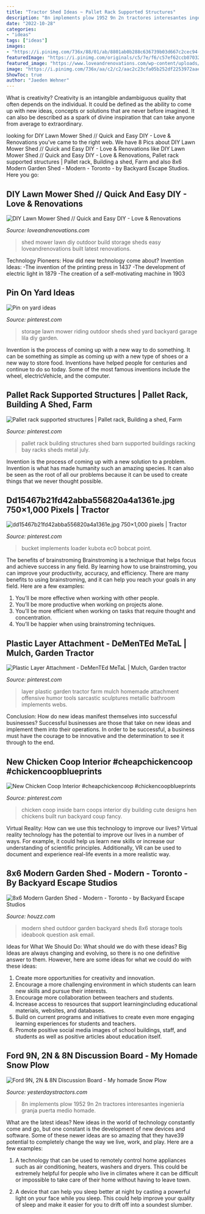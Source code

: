 ```yaml
---
title: "Tractor Shed Ideas ~ Pallet Rack Supported Structures"
description: "8n implements plow 1952 9n 2n tractores interesantes ingeniería granja puerta medio homade"
date: "2022-10-28"
categories:
- "ideas"
tags: ["ideas"]
images:
- "https://i.pinimg.com/736x/88/01/ab/8801ab0b288c636739b03d667c2cec94--offensive-humor-small-farm.jpg"
featuredImage: "https://i.pinimg.com/originals/c5/7e/f6/c57ef62ccb07032dd9d45713581612a0.jpg"
featured_image: "https://www.loveandrenovations.com/wp-content/uploads/2017/08/diy-lawn-mower-shed-3-of-3.jpg"
image: "https://i.pinimg.com/736x/aa/c2/c2/aac2c23cfa05b252df2253972aaec775--outdoor-storage-lawn-mower.jpg"
ShowToc: true
author: "Jaeden Wehner"
---
```



What is creativity?
Creativity is an intangible andambiguous quality that often depends on the individual. It could be defined as the ability to come up with new ideas, concepts or solutions that are never before imagined. It can also be described as a spark of divine inspiration that can take anyone from average to extraordinary.

	

		
looking for DIY Lawn Mower Shed // Quick and Easy DIY - Love &amp; Renovations you've came to the right web. We have 8 Pics about DIY Lawn Mower Shed // Quick and Easy DIY - Love &amp; Renovations like DIY Lawn Mower Shed // Quick and Easy DIY - Love &amp; Renovations, Pallet rack supported structures | Pallet rack, Building a shed, Farm and also 8x6 Modern Garden Shed - Modern - Toronto - by Backyard Escape Studios. Here you go:
		
    
## DIY Lawn Mower Shed // Quick And Easy DIY - Love &amp; Renovations

<img loading=lazy src="https://www.loveandrenovations.com/wp-content/uploads/2017/08/diy-lawn-mower-shed-3-of-3.jpg" onerror="this.onerror=null;this.src='https://tse4.mm.bing.net/th?id=OIP.yRfrvBEK9lr6qAzPuWx2HAHaE8&amp;pid=15.1';" alt="DIY Lawn Mower Shed // Quick and Easy DIY - Love &amp; Renovations">

_Source: loveandrenovations.com_

>shed mower lawn diy outdoor build storage sheds easy loveandrenovations built latest renovations. 

	

Technology Pioneers: How did new technology come about?
Invention Ideas: 
-The invention of the printing press in 1437 
-The development of electric light in 1879 
-The creation of a self-motivating machine in 1903

    
## Pin On Yard Ideas

<img loading=lazy src="https://i.pinimg.com/736x/aa/c2/c2/aac2c23cfa05b252df2253972aaec775--outdoor-storage-lawn-mower.jpg" onerror="this.onerror=null;this.src='https://tse4.mm.bing.net/th?id=OIP.QzlJSUqxLFMDwrG31MeuGgHaFa&amp;pid=15.1';" alt="Pin on yard ideas">

_Source: pinterest.com_

>storage lawn mower riding outdoor sheds shed yard backyard garage lila diy garden. 

	

Invention is the process of coming up with a new way to do something. It can be something as simple as coming up with a new type of shoes or a new way to store food. Inventions have helped people for centuries and continue to do so today. Some of the most famous inventions include the wheel, electricVehicle, and the computer.

    
## Pallet Rack Supported Structures | Pallet Rack, Building A Shed, Farm

<img loading=lazy src="https://i.pinimg.com/originals/c1/bd/d0/c1bdd0df90aec0cc743bdc2e901bf5f3.jpg" onerror="this.onerror=null;this.src='https://tse2.mm.bing.net/th?id=OIP.jfD2i5sDrD6CER8XmPkjZgHaFj&amp;pid=15.1';" alt="Pallet rack supported structures | Pallet rack, Building a shed, Farm">

_Source: pinterest.com_

>pallet rack building structures shed barn supported buildings racking bay racks sheds metal july. 

	

Invention is the process of coming up with a new solution to a problem. Invention is what has made humanity such an amazing species. It can also be seen as the root of all our problems because it can be used to create things that we never thought possible.

    
## Dd15467b21fd42abba556820a4a1361e.jpg 750×1,000 Pixels | Tractor

<img loading=lazy src="https://i.pinimg.com/originals/c5/7e/f6/c57ef62ccb07032dd9d45713581612a0.jpg" onerror="this.onerror=null;this.src='https://tse3.mm.bing.net/th?id=OIP.nqs_j06xOmD3fluinnB8wwHaJ4&amp;pid=15.1';" alt="dd15467b21fd42abba556820a4a1361e.jpg 750×1,000 pixels | Tractor">

_Source: pinterest.com_

>bucket implements loader kubota ec0 bobcat point. 

	

The benefits of brainstroming
Brainstroming is a technique that helps focus and achieve success in any field. By learning how to use brainstroming, you can improve your productivity, accuracy, and efficiency. There are many benefits to using brainstroming, and it can help you reach your goals in any field. Here are a few examples:
1. You’ll be more effective when working with other people.
2. You’ll be more productive when working on projects alone.
3. You’ll be more efficient when working on tasks that require thought and concentration.
4. You’ll be happier when using brainstroming techniques.

    
## Plastic Layer Attachment - DeMenTEd MeTaL | Mulch, Garden Tractor

<img loading=lazy src="https://i.pinimg.com/736x/88/01/ab/8801ab0b288c636739b03d667c2cec94--offensive-humor-small-farm.jpg" onerror="this.onerror=null;this.src='https://tse1.mm.bing.net/th?id=OIP.ZKMDblTxzz13sAG-FA-vKwHaFj&amp;pid=15.1';" alt="Plastic Layer Attachment - DeMenTEd MeTaL | Mulch, Garden tractor">

_Source: pinterest.com_

>layer plastic garden tractor farm mulch homemade attachment offensive humor tools sarcastic sculptures metallic bathroom implements webs. 

	

Conclusion: How do new ideas manifest themselves into successful businesses?
Successful businesses are those that take on new ideas and implement them into their operations. In order to be successful, a business must have the courage to be innovative and the determination to see it through to the end.

    
## New Chicken Coop Interior #cheapchickencoop #chickencoopblueprints

<img loading=lazy src="https://i.pinimg.com/736x/2a/8e/fa/2a8efa1d42389c73b53f1bef16a53a04.jpg" onerror="this.onerror=null;this.src='https://tse4.mm.bing.net/th?id=OIP.-TwD36T_LLR4uWaaSTdhrwHaJ3&amp;pid=15.1';" alt="New Chicken Coop Interior #cheapchickencoop #chickencoopblueprints">

_Source: pinterest.com_

>chicken coop inside barn coops interior diy building cute designs hen chickens built run backyard coup fancy. 

	

Virtual Reality: How can we use this technology to improve our lives?
Virtual reality technology has the potential to improve our lives in a number of ways. For example, it could help us learn new skills or increase our understanding of scientific principles. Additionally, VR can be used to document and experience real-life events in a more realistic way.

    
## 8x6 Modern Garden Shed - Modern - Toronto - By Backyard Escape Studios

<img loading=lazy src="https://st.hzcdn.com/simgs/1f914cba0b747f07_4-9729/home-design.jpg" onerror="this.onerror=null;this.src='https://tse1.mm.bing.net/th?id=OIP.dJJJOLsIPRLZT39zBezYJAHaEo&amp;pid=15.1';" alt="8x6 Modern Garden Shed - Modern - Toronto - by Backyard Escape Studios">

_Source: houzz.com_

>modern shed outdoor garden backyard sheds 8x6 storage tools ideabook question ask email. 

	

Ideas for What We Should Do: What should we do with these ideas?
Big Ideas are always changing and evolving, so there is no one definitive answer to them. However, here are some ideas for what we could do with these ideas: 
1. Create more opportunities for creativity and innovation. 
2. Encourage a more challenging environment in which students can learn new skills and pursue their interests. 
3. Encourage more collaboration between teachers and students. 
4. Increase access to resources that support learningincluding educational materials, websites, and databases. 
5. Build on current programs and initiatives to create even more engaging learning experiences for students and teachers. 
6. Promote positive social media images of school buildings, staff, and students as well as positive articles about education itself.

    
## Ford 9N, 2N &amp; 8N Discussion Board - My Homade Snow Plow

<img loading=lazy src="http://www.tractorshed.com/gallery/uptest/a31389.jpg" onerror="this.onerror=null;this.src='https://tse3.mm.bing.net/th?id=OIP.jumFAiaakRotwiZ7Hnb4-QHaFj&amp;pid=15.1';" alt="Ford 9N, 2N &amp; 8N Discussion Board - My homade Snow Plow">

_Source: yesterdaystractors.com_

>8n implements plow 1952 9n 2n tractores interesantes ingeniería granja puerta medio homade. 

	

What are the latest ideas?
New ideas in the world of technology constantly come and go, but one constant is the development of new devices and software. Some of these newer ideas are so amazing that they have39 potential to completely change the way we live, work, and play. Here are a few examples:
1. A technology that can be used to remotely control home appliances such as air conditioning, heaters, washers and dryers. This could be extremely helpful for people who live in climates where it can be difficult or impossible to take care of their home without having to leave town.

2. A device that can help you sleep better at night by casting a powerful light on your face while you sleep. This could help improve your quality of sleep and make it easier for you to drift off into a soundest slumber.



